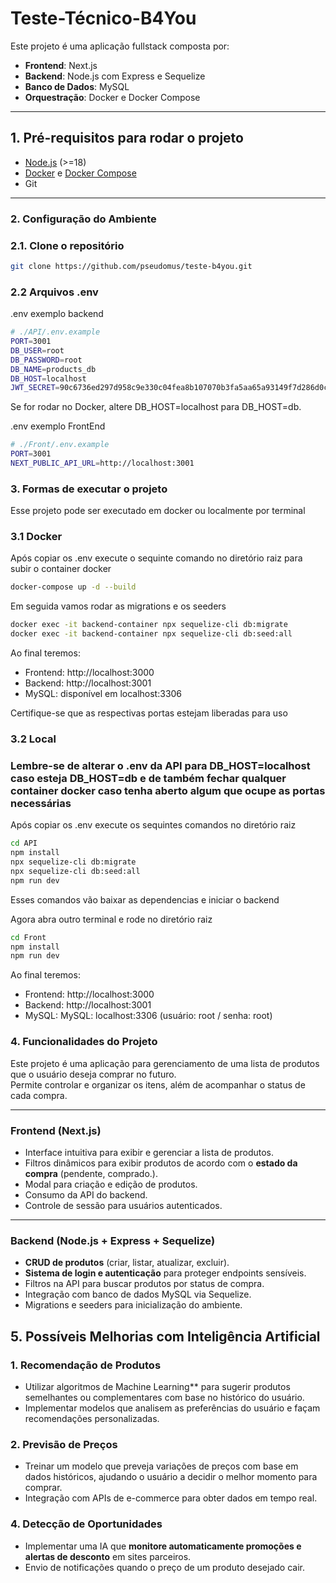 # Teste-Técnico-B4You
Este projeto é uma aplicação fullstack composta por:

- **Frontend**: Next.js  
- **Backend**: Node.js com Express e Sequelize  
- **Banco de Dados**: MySQL  
- **Orquestração**: Docker e Docker Compose  

---

## 1. Pré-requisitos para rodar o projeto

- [Node.js](https://nodejs.org/) (>=18)  
- [Docker](https://www.docker.com/) e [Docker Compose](https://docs.docker.com/compose/)  
- Git

---

###  2. Configuração do Ambiente

###  2.1. Clone o repositório
```bash
git clone https://github.com/pseudomus/teste-b4you.git
```

###  2.2 Arquivos .env

.env exemplo backend
```bash
# ./API/.env.example
PORT=3001
DB_USER=root
DB_PASSWORD=root
DB_NAME=products_db
DB_HOST=localhost
JWT_SECRET=90c6736ed297d958c9e330c04fea8b107070b3fa5aa65a93149f7d286d0c91f12eaaae90cfb85452ad384be7be48a05d6217e53776d841a2e2f644fee35d3843
```
Se for rodar no Docker, altere DB_HOST=localhost para DB_HOST=db.

.env exemplo FrontEnd
```bash
# ./Front/.env.example
PORT=3001
NEXT_PUBLIC_API_URL=http://localhost:3001
```

### 3. Formas de executar o projeto
Esse projeto pode ser executado em docker ou localmente por terminal

### 3.1 Docker

Após copiar os .env execute o sequinte comando no diretório raiz para subir o container docker
```bash
docker-compose up -d --build
```
Em seguida vamos rodar as migrations e os seeders
```bash
docker exec -it backend-container npx sequelize-cli db:migrate
docker exec -it backend-container npx sequelize-cli db:seed:all
```
Ao final teremos:

- Frontend: http://localhost:3000
- Backend: http://localhost:3001
- MySQL: disponível em localhost:3306

Certifique-se que as respectivas portas estejam liberadas para uso

### 3.2 Local
### Lembre-se de alterar o .env da API para DB_HOST=localhost caso esteja DB_HOST=db e de também fechar qualquer container docker caso tenha aberto algum que ocupe as portas necessárias
Após copiar os .env execute os sequintes comandos no diretório raiz
```bash
cd API
npm install
npx sequelize-cli db:migrate
npx sequelize-cli db:seed:all
npm run dev
```
Esses comandos vão baixar as dependencias e iniciar o backend

Agora abra outro terminal e rode no diretório raiz
```bash
cd Front
npm install
npm run dev
```
Ao final teremos: 

- Frontend: http://localhost:3000
- Backend: http://localhost:3001
- MySQL: MySQL: localhost:3306 (usuário: root / senha: root)

###  4. Funcionalidades do Projeto

Este projeto é uma aplicação para gerenciamento de uma lista de produtos que o usuário deseja comprar no futuro.  
Permite controlar e organizar os itens, além de acompanhar o status de cada compra.

---

###  **Frontend (Next.js)**
-  Interface intuitiva para exibir e gerenciar a lista de produtos.  
-  Filtros dinâmicos para exibir produtos de acordo com o **estado da compra** (pendente, comprado.).  
-  Modal para criação e edição de produtos.  
-  Consumo da API do backend.  
-  Controle de sessão para usuários autenticados.

---

###  **Backend (Node.js + Express + Sequelize)**
-  **CRUD de produtos** (criar, listar, atualizar, excluir).  
-  **Sistema de login e autenticação** para proteger endpoints sensíveis.  
-  Filtros na API para buscar produtos por status de compra.  
-  Integração com banco de dados MySQL via Sequelize.  
-  Migrations e seeders para inicialização do ambiente.

## 5. Possíveis Melhorias com Inteligência Artificial

### **1. Recomendação de Produtos**
- Utilizar algoritmos de Machine Learning** para sugerir produtos semelhantes ou complementares com base no histórico do usuário.  
- Implementar modelos que analisem as preferências do usuário e façam recomendações personalizadas.

### **2. Previsão de Preços**
- Treinar um modelo que preveja variações de preços com base em dados históricos, ajudando o usuário a decidir o melhor momento para comprar.  
- Integração com APIs de e-commerce para obter dados em tempo real.

### **4. Detecção de Oportunidades**
- Implementar uma IA que **monitore automaticamente promoções e alertas de desconto** em sites parceiros.  
- Envio de notificações quando o preço de um produto desejado cair.

